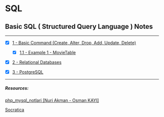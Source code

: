 # SQL
## Basic SQL (  Structured Query Language ) Notes
---
- [x] [1 - Basic Command (Create, Alter, Drop, Add, Update, Delete)](./topics/basic.commands.md)

    - [x] [1.1 - Example 1 - MovieTable](./topics/example.movietable.md)

- [x] [2 - Relational Databases](./topics/relational.databases.md)

- [x] [3 - PostgreSQL](./topics/postgresql.md)


---

##### Resources:
[php_mysql_notlari [Nuri Akman - Osman KAYI]](https://github.com/OsmanKAYI/php_mysql_notlari/)

[Socratica](https://www.youtube.com/playlist?list=PLi01XoE8jYojRqM4qGBF1U90Ee1Ecb5tt)